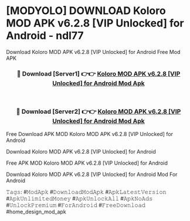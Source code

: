 # [MODYOLO] DOWNLOAD Koloro MOD APK v6.2.8 [VIP Unlocked] for Android - ndl77
Download Koloro MOD APK v6.2.8 [VIP Unlocked] for Android Free Mod APK

<div align="center">
<h3>🔴 Download [Server1] 👉👉 <a href="https://apk-comot.site?title=Koloro_MOD_APK_v6.2.8_[VIP_Unlocked]_for_Android">Koloro MOD APK v6.2.8 [VIP Unlocked] for Android Mod Apk</a></h3><br>

<h3>🔴 Download [Server2] 👉👉 <a href="https://apk-comot.site?title=Koloro_MOD_APK_v6.2.8_[VIP_Unlocked]_for_Android">Koloro MOD APK v6.2.8 [VIP Unlocked] for Android Mod Apk</a></h3>
</div>


Free Download APK MOD Koloro MOD APK v6.2.8 [VIP Unlocked] for Android

Download Koloro MOD APK v6.2.8 [VIP Unlocked] for Android 

Free APK MOD Koloro MOD APK v6.2.8 [VIP Unlocked] for Android 

Download Koloro MOD APK v6.2.8 [VIP Unlocked] for Android Mod For Android

𝚃𝚊𝚐𝚜: #𝙼𝚘𝚍𝙰𝚙𝚔 #𝙳𝚘𝚠𝚗𝚕𝚘𝚊𝚍𝙼𝚘𝚍𝙰𝚙𝚔 #𝙰𝚙𝚔𝙻𝚊𝚝𝚎𝚜𝚝𝚅𝚎𝚛𝚜𝚒𝚘𝚗 #𝙰𝚙𝚔𝚄𝚗𝚕𝚒𝚖𝚒𝚝𝚎𝚍𝙼𝚘𝚗𝚎𝚢 #𝙰𝚙𝚔𝚄𝚗𝚕𝚘𝚌𝚔𝙰𝚕𝚕 #𝙰𝚙𝚔𝙽𝚘𝙰𝚍𝚜 #𝚄𝚗𝚕𝚘𝚌𝚔𝙿𝚛𝚎𝚖𝚒𝚞𝚖 #𝙵𝚘𝚛𝙰𝚗𝚍𝚛𝚘𝚒𝚍 #𝙵𝚛𝚎𝚎𝙳𝚘𝚠𝚗𝚕𝚘𝚊𝚍 #home_design_mod_apk